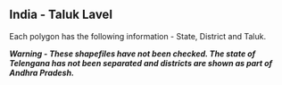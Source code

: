 ## India - Taluk Lavel

Each polygon has the following information - State, District and Taluk.

**_Warning - These shapefiles have not been checked. The state of Telengana has not been separated and districts are shown as part of Andhra Pradesh._**
